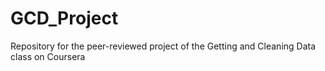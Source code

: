 GCD_Project
===========

Repository for the peer-reviewed project of the Getting and Cleaning Data class on Coursera
